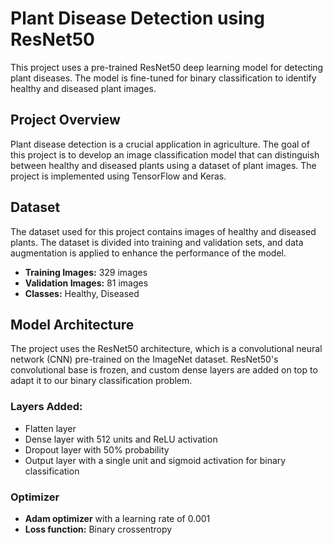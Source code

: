 # Plant Disease Detection using ResNet50

This project uses a pre-trained ResNet50 deep learning model for detecting plant diseases. The model is fine-tuned for binary classification to identify healthy and diseased plant images.

## Project Overview

Plant disease detection is a crucial application in agriculture. The goal of this project is to develop an image classification model that can distinguish between healthy and diseased plants using a dataset of plant images. The project is implemented using TensorFlow and Keras.

## Dataset

The dataset used for this project contains images of healthy and diseased plants. The dataset is divided into training and validation sets, and data augmentation is applied to enhance the performance of the model.

- **Training Images:** 329 images
- **Validation Images:** 81 images
- **Classes:** Healthy, Diseased

## Model Architecture

The project uses the ResNet50 architecture, which is a convolutional neural network (CNN) pre-trained on the ImageNet dataset. ResNet50's convolutional base is frozen, and custom dense layers are added on top to adapt it to our binary classification problem.

### Layers Added:

- Flatten layer
- Dense layer with 512 units and ReLU activation
- Dropout layer with 50% probability
- Output layer with a single unit and sigmoid activation for binary classification

### Optimizer

- **Adam optimizer** with a learning rate of 0.001
- **Loss function:** Binary crossentropy
